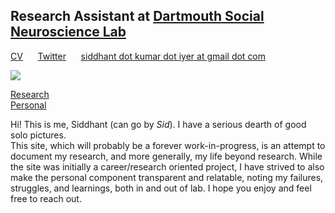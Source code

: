 ## Research Assistant at [Dartmouth Social Neuroscience Lab](http://www.dartmouth-socialneurolab.com)
[CV](https://drive.google.com/file/d/1re4ELCf2sCyWzUF3h9sbAehXcIgBKgx4/view?usp=sharing)&nbsp;&nbsp;&nbsp;&nbsp;&nbsp;&nbsp;[Twitter](https://twitter.com/SiddhantIyer6)&nbsp;&nbsp;&nbsp;&nbsp;&nbsp;&nbsp;[siddhant dot kumar dot iyer at gmail dot com](mailto:siddhant.kumar.iyer@gmail.com)

![](images/sid.jpg)

[Research](Research.md)  
[Personal](Personal.md)

Hi! This is me, Siddhant (can go by _Sid_). I have a serious dearth of good solo pictures.  
This site, which will probably be a forever work-in-progress, is an attempt to document my research, and more generally, my life beyond research. While the site was initially a career/research oriented project, I have strived to also make the personal component transparent and relatable, noting my failures, struggles, and learnings, both in and out of lab. I hope you enjoy and feel free to reach out.
